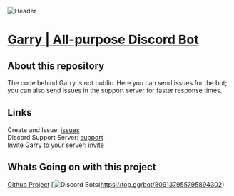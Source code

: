 ![Header](https://user-images.githubusercontent.com/71992428/153515029-09f974cc-d813-45af-9c7c-3a5b5e6d85d3.png)
# [Garry | All-purpose Discord Bot](https://www.garrybot.com/)
## About this repository
The code behind Garry is not public. Here you can send issues for the bot; you can also send issues in the support server for faster response times.

## Links
Create and Issue: [issues](https://github.com/JackAttack612/Garry/issues)  
Discord Support Server: [support](https://support.garrybot.com/)  
Invite Garry to your server: [invite](https://invite.garrybot.com/)  

## Whats Going on with this project
[Github Project](https://github.com/users/JackAttack612/projects/5)
[![Discord Bots](https://top.gg/api/widget/809137955795894302.svg)(https://top.gg/bot/809137955795894302)
